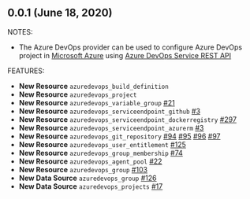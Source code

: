 ## 0.0.1 (June 18, 2020)

NOTES:
* The Azure DevOps provider can be used to configure Azure DevOps project in [Microsoft Azure](https://azure.microsoft.com/en-us/) using [Azure DevOps Service REST API](https://docs.microsoft.com/en-us/rest/api/azure/devops/?view=azure-devops-rest-5.1)
    
FEATURES:
* **New Resource** `azuredevops_build_definition`                               
* **New Resource** `azuredevops_project`                                                 
* **New Resource** `azuredevops_variable_group` [#21](https://github.com/microsoft/terraform-provider-azuredevops/issues/21)
* **New Resource** `azuredevops_serviceendpoint_github` [#3](https://github.com/microsoft/terraform-provider-azuredevops/issues/3)
* **New Resource** `azuredevops_serviceendpoint_dockerregistry` [#297](https://github.com/microsoft/terraform-provider-azuredevops/issues/3)
* **New Resource** `azuredevops_serviceendpoint_azurerm` [#3](https://github.com/microsoft/terraform-provider-azuredevops/issues/3)
* **New Resource** `azuredevops_git_repository` [#94](https://github.com/microsoft/terraform-provider-azuredevops/issues/94) [#95](https://github.com/microsoft/terraform-provider-azuredevops/issues/95) [#96](https://github.com/microsoft/terraform-provider-azuredevops/issues/96) [#97](https://github.com/microsoft/terraform-provider-azuredevops/issues/97)
* **New Resource** `azuredevops_user_entitlement` [#125](https://github.com/microsoft/terraform-provider-azuredevops/issues/125)
* **New Resource** `azuredevops_group_membership` [#74](github.com/microsoft/terraform-provider-azuredevops/issues/74)
* **New Resource** `azuredevops_agent_pool` [#22](https://github.com/microsoft/terraform-provider-azuredevops/issues/22)
* **New Resource** `azuredevops_group` [#103](https://github.com/microsoft/terraform-provider-azuredevops/issues/103)
* **New Data Source** `azuredevops_group` [#126](https://github.com/microsoft/terraform-provider-azuredevops/issues/126)
* **New Data Source** `azuredevops_projects` [#17](https://github.com/microsoft/terraform-provider-azuredevops/issues/17)

